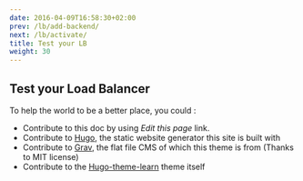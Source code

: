 ```yaml
---
date: 2016-04-09T16:58:30+02:00
prev: /lb/add-backend/
next: /lb/activate/
title: Test your LB
weight: 30
---
```


## Test your Load Balancer

To help the world to be a better place, you could :

- Contribute to this doc by using *Edit this page* link.
- Contribute to [Hugo](https://gohugo.io/), the static website generator this site is built with
- Contribute to [Grav](https://getgrav.org/), the flat file CMS of which this theme is from (Thanks to MIT license)
- Contribute to the [Hugo-theme-learn](https://github.com/matcornic/hugo-theme-learn) theme itself
